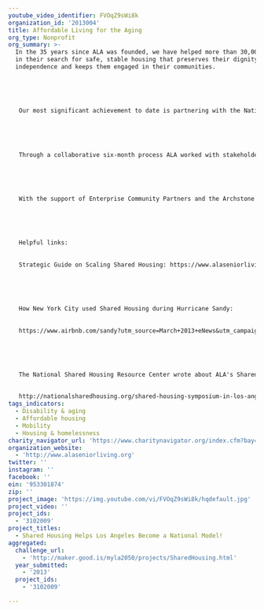 ```yaml
---
youtube_video_identifier: FVOqZ9sWi8k
organization_id: '2013004'
title: Affordable Living for the Aging
org_type: Nonprofit
org_summary: >-
  In the 35 years since ALA was founded, we have helped more than 30,000 seniors
  in their search for safe, stable housing that preserves their dignity and
  independence and keeps them engaged in their communities. 
   
   
   
   
   
   Our most significant achievement to date is partnering with the National Shared Housing Resource Center to lead the revival of the shared housing movement by rebuilding the Center’s capacity and launching a national campaign to strengthen existing programs. 
   
   
   
   
   
   Through a collaborative six-month process ALA worked with stakeholders from around the country to develop the Strategic Guide on Scaling Shared Housing, which highlights the exciting work happening in the field and identifies the new opportunities for growth. For example, New York City used shared housing as a disaster response solution in the wake of super storm Sandy. 
   
   
   
   
   
   With the support of Enterprise Community Partners and the Archstone Foundation, ALA hosted a Shared Housing Symposium that convened leaders from Illinois, Vermont, New Jersey, Maryland, Washington, Michigan and California to launch the Strategic Guide and discuss ideas for reinvigorating this decades-old movement. 
   
   
   
   
   
   Helpful links:
   
   
   Strategic Guide on Scaling Shared Housing: https://www.alaseniorliving.org/files/attachments/HIGH%20Res%20ALA%20Strategic%20Guide.pdf 
   
   
   
   
   
   How New York City used Shared Housing during Hurricane Sandy:
   
   
   https://www.airbnb.com/sandy?utm_source=March+2013+eNews&utm_campaign=March+2013+eNewsletter&utm_medium=socialshare
   
   
   
   
   
   The National Shared Housing Resource Center wrote about ALA's Shared Housing Symposium here:
   
   
   http://nationalsharedhousing.org/shared-housing-symposium-in-los-angeles/
tags_indicators:
  - Disability & aging
  - Affordable housing
  - Mobility
  - Housing & homelessness
charity_navigator_url: 'https://www.charitynavigator.org/index.cfm?bay=search.profile&ein=953301874'
organization_website:
  - 'http://www.alaseniorliving.org'
twitter: ''
instagram: ''
facebook: ''
ein: '953301874'
zip: ''
project_image: 'https://img.youtube.com/vi/FVOqZ9sWi8k/hqdefault.jpg'
project_video: ''
project_ids:
  - '3102009'
project_titles:
  - Shared Housing Helps Los Angeles Become a National Model!
aggregated:
  challenge_url:
    - 'http://maker.good.is/myla2050/projects/SharedHousing.html'
  year_submitted:
    - '2013'
  project_ids:
    - '3102009'

---
```

